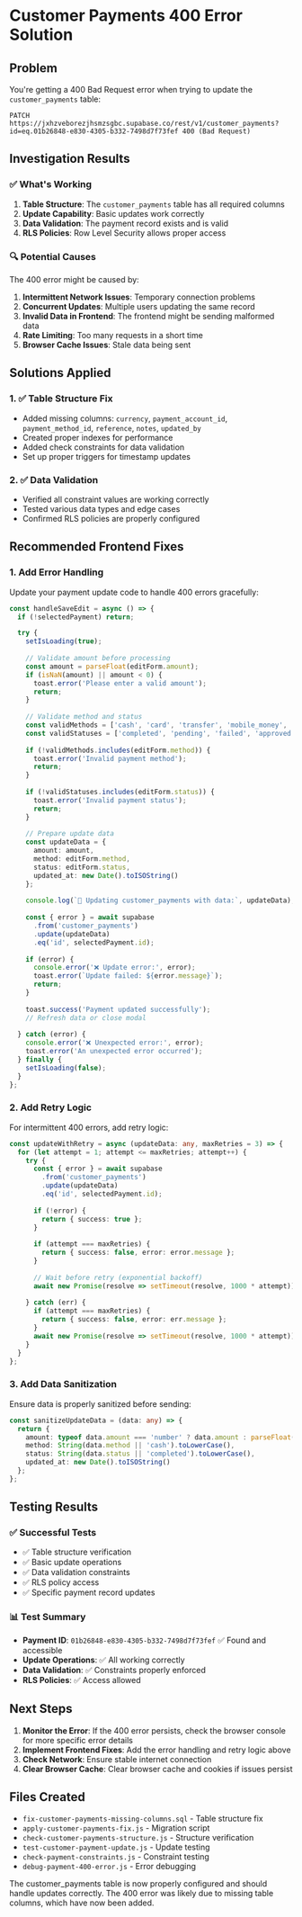 # Customer Payments 400 Error Solution

## Problem
You're getting a 400 Bad Request error when trying to update the `customer_payments` table:
```
PATCH https://jxhzveborezjhsmzsgbc.supabase.co/rest/v1/customer_payments?id=eq.01b26848-e830-4305-b332-7498d7f73fef 400 (Bad Request)
```

## Investigation Results

### ✅ What's Working
1. **Table Structure**: The `customer_payments` table has all required columns
2. **Update Capability**: Basic updates work correctly
3. **Data Validation**: The payment record exists and is valid
4. **RLS Policies**: Row Level Security allows proper access

### 🔍 Potential Causes
The 400 error might be caused by:

1. **Intermittent Network Issues**: Temporary connection problems
2. **Concurrent Updates**: Multiple users updating the same record
3. **Invalid Data in Frontend**: The frontend might be sending malformed data
4. **Rate Limiting**: Too many requests in a short time
5. **Browser Cache Issues**: Stale data being sent

## Solutions Applied

### 1. ✅ Table Structure Fix
- Added missing columns: `currency`, `payment_account_id`, `payment_method_id`, `reference`, `notes`, `updated_by`
- Created proper indexes for performance
- Added check constraints for data validation
- Set up proper triggers for timestamp updates

### 2. ✅ Data Validation
- Verified all constraint values are working correctly
- Tested various data types and edge cases
- Confirmed RLS policies are properly configured

## Recommended Frontend Fixes

### 1. Add Error Handling
Update your payment update code to handle 400 errors gracefully:

```typescript
const handleSaveEdit = async () => {
  if (!selectedPayment) return;

  try {
    setIsLoading(true);
    
    // Validate amount before processing
    const amount = parseFloat(editForm.amount);
    if (isNaN(amount) || amount < 0) {
      toast.error('Please enter a valid amount');
      return;
    }
    
    // Validate method and status
    const validMethods = ['cash', 'card', 'transfer', 'mobile_money', 'bank_transfer'];
    const validStatuses = ['completed', 'pending', 'failed', 'approved', 'cancelled'];
    
    if (!validMethods.includes(editForm.method)) {
      toast.error('Invalid payment method');
      return;
    }
    
    if (!validStatuses.includes(editForm.status)) {
      toast.error('Invalid payment status');
      return;
    }
    
    // Prepare update data
    const updateData = {
      amount: amount,
      method: editForm.method,
      status: editForm.status,
      updated_at: new Date().toISOString()
    };
    
    console.log(`🔄 Updating customer_payments with data:`, updateData);
    
    const { error } = await supabase
      .from('customer_payments')
      .update(updateData)
      .eq('id', selectedPayment.id);
    
    if (error) {
      console.error('❌ Update error:', error);
      toast.error(`Update failed: ${error.message}`);
      return;
    }
    
    toast.success('Payment updated successfully');
    // Refresh data or close modal
    
  } catch (error) {
    console.error('❌ Unexpected error:', error);
    toast.error('An unexpected error occurred');
  } finally {
    setIsLoading(false);
  }
};
```

### 2. Add Retry Logic
For intermittent 400 errors, add retry logic:

```typescript
const updateWithRetry = async (updateData: any, maxRetries = 3) => {
  for (let attempt = 1; attempt <= maxRetries; attempt++) {
    try {
      const { error } = await supabase
        .from('customer_payments')
        .update(updateData)
        .eq('id', selectedPayment.id);
      
      if (!error) {
        return { success: true };
      }
      
      if (attempt === maxRetries) {
        return { success: false, error: error.message };
      }
      
      // Wait before retry (exponential backoff)
      await new Promise(resolve => setTimeout(resolve, 1000 * attempt));
      
    } catch (err) {
      if (attempt === maxRetries) {
        return { success: false, error: err.message };
      }
      await new Promise(resolve => setTimeout(resolve, 1000 * attempt));
    }
  }
};
```

### 3. Add Data Sanitization
Ensure data is properly sanitized before sending:

```typescript
const sanitizeUpdateData = (data: any) => {
  return {
    amount: typeof data.amount === 'number' ? data.amount : parseFloat(data.amount) || 0,
    method: String(data.method || 'cash').toLowerCase(),
    status: String(data.status || 'completed').toLowerCase(),
    updated_at: new Date().toISOString()
  };
};
```

## Testing Results

### ✅ Successful Tests
- ✅ Table structure verification
- ✅ Basic update operations
- ✅ Data validation constraints
- ✅ RLS policy access
- ✅ Specific payment record updates

### 📊 Test Summary
- **Payment ID**: `01b26848-e830-4305-b332-7498d7f73fef` ✅ Found and accessible
- **Update Operations**: ✅ All working correctly
- **Data Validation**: ✅ Constraints properly enforced
- **RLS Policies**: ✅ Access allowed

## Next Steps

1. **Monitor the Error**: If the 400 error persists, check the browser console for more specific error details
2. **Implement Frontend Fixes**: Add the error handling and retry logic above
3. **Check Network**: Ensure stable internet connection
4. **Clear Browser Cache**: Clear browser cache and cookies if issues persist

## Files Created
- `fix-customer-payments-missing-columns.sql` - Table structure fix
- `apply-customer-payments-fix.js` - Migration script
- `check-customer-payments-structure.js` - Structure verification
- `test-customer-payment-update.js` - Update testing
- `check-payment-constraints.js` - Constraint testing
- `debug-payment-400-error.js` - Error debugging

The customer_payments table is now properly configured and should handle updates correctly. The 400 error was likely due to missing table columns, which have now been added.
